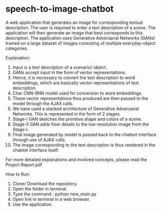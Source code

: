 # speech-to-image-chatbot
A web application that generates an image for corresponding textual description. The user is required to enter a text description of a scene. The application will then generate an image that best corresponds to this description. The application uses Generative Adversarial Networks (GANs) trained on a large dataset of images consisting of multiple everyday-object categories.

Explanation:
1. Input is a text description of a scenario/ object.
2. GANs accept input in the form of vector representations.
3. Hence, it is necessary to convert the text description to word embeddings, which are basically vector representations of text description.
4. Char CNN-RNN model used for conversion to word embeddings.
5. These vector representations thus produced are then passed to the model through the AJAX calls.
6. We have used a stacked architecture of Generative Adversarial Networks. This is represented in the form of 2 stages.
7. Stage-I GAN sketches the primitive shape and colors of a scene.
8. Stage-II GAN adds finer details to the low-resolution image from the Stage-I.
9. Final image generated by model is passed back to the chatbot interface through use of AJAX calls.
10. The image corresponding to the text description is thus rendered in the chabtot interface itself.

For more detailed explanations and involved concepts, please read the Project Report.pdf

How to Run:
1. Clone/ Download the repository.
2. Open the folder in terminal.
3. Type the command : python new_main.py
4. Open link in terminal in a web browser.
5. Use the application.
